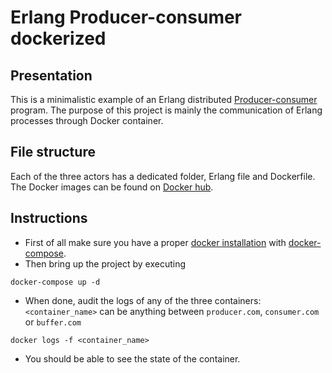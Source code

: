 # Erlang Producer-consumer dockerized
## Presentation
This is a minimalistic example of an Erlang distributed [Producer-consumer](https://en.wikipedia.org/wiki/Producer%E2%80%93consumer_problem) program. The purpose of this project is mainly the communication of Erlang processes through Docker container.

## File structure
Each of the three actors has a dedicated folder, Erlang file and Dockerfile. The Docker images can be found on [Docker hub](https://hub.docker.com/u/wichtf).

## Instructions
- First of all make sure you have a proper [docker installation](https://docs.docker.com/engine/install/) with [docker-compose](https://docs.docker.com/compose/install/).
- Then bring up the project by executing 
```
docker-compose up -d
```
- When done, audit the logs of any of the three containers: `<container_name>` can be anything between `producer.com`, `consumer.com` or `buffer.com`
```
docker logs -f <container_name>
```
- You should be able to see the state of the container.